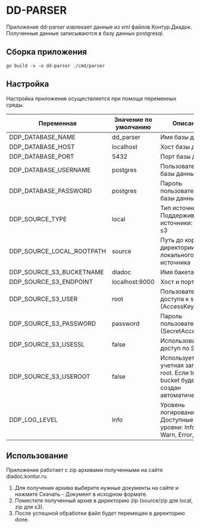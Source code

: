 # DD-PARSER

Приложение dd-parser извлекает данные из xml файлов Контур.Диадок. Полученные данные записываются в базу данных postgresql.

## Сборка приложения

```
go build -v -o dd-parser ./cmd/parser
```

## Настройка

Настройка приложения осуществляется при помощи переменных среды.

| Переменная                | Значение по умолчанию | Описание                                                                           |
| ------------------------- | --------------------- | ---------------------------------------------------------------------------------- |
| DDP_DATABASE_NAME         | dd_parser             | Имя базы данных                                                                    |
| DDP_DATABASE_HOST         | localhost             | Хост базы данных                                                                   |
| DDP_DATABASE_PORT         | 5432                  | Порт базы данных                                                                   |
| DDP_DATABASE_USERNAME     | postgres              | Пользователь базы данных                                                           |
| DDP_DATABASE_PASSWORD     | postgres              | Пароль пользователя базы данных                                                    |
| DDP_SOURCE_TYPE           | local                 | Тип источника. Поддерживаемые источники: local, s3                                 |
| DDP_SOURCE_LOCAL_ROOTPATH | source                | Путь до корневой директории локального источника                                   |
| DDP_SOURCE_S3_BUCKETNAME  | diadoc                | Имя бакета в s3                                                                    |
| DDP_SOURCE_S3_ENDPOINT    | localhost:9000        | Хост и порт до s3                                                                  |
| DDP_SOURCE_S3_USER        | root                  | Пользователь для доступа к s3 (AccessKeyID)                                        |
| DDP_SOURCE_S3_PASSWORD    | password              | Пароль пользователя s3 (SecretAccessKey)                                           |
| DDP_SOURCE_S3_USESSL      | false                 | Использовать доступ по SSL                                                         |
| DDP_SOURCE_S3_USEROOT     | false                 | Используется учетная записть root. Если true, то bucket будет создан автоматически |
| DDP_LOG_LEVEL             | Info                  | Уровень логирования. Доступные уровни: Info, Warn, Error, Debug                    |

## Использование

Приложение работает с zip архивами полученными на сайте diadoc.kontur.ru. 

1. Для получения архива выберите нужные документы на сайте и нажмите Скачать - Документ в исходном формате.
2. Поместите полученный архив в директорию zip (source/zip для local, zip для s3).
3. После успешной обработки файл будет перемещен в директорию done. 